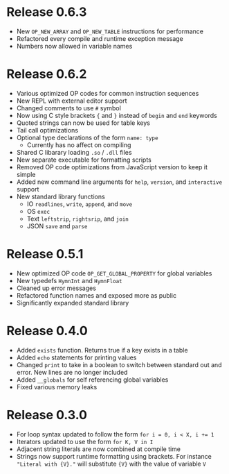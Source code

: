 # Release 0.6.3

- New `OP_NEW_ARRAY` and `OP_NEW_TABLE` instructions for performance
- Refactored every compile and runtime exception message
- Numbers now allowed in variable names

# Release 0.6.2

- Various optimized OP codes for common instruction sequences
- New REPL with external editor support
- Changed comments to use `#` symbol
- Now using C style brackets `{` and `}` instead of `begin` and `end` keywords
- Quoted strings can now be used for table keys
- Tail call optimizations
- Optional type declarations of the form `name: type`
  - Currently has no affect on compiling
- Shared C libarary loading `.so` / `.dll` files
- New separate executable for formatting scripts
- Removed OP code optimizations from JavaScript version to keep it simple
- Added new command line arguments for `help`, `version`, and `interactive` support
- New standard library functions
  - IO `readlines`, `write`, `append`, and `move`
  - OS `exec`
  - Text `leftstrip`, `rightsrip`, and `join`
  - JSON `save` and `parse`

# Release 0.5.1

- New optimized OP code `OP_GET_GLOBAL_PROPERTY` for global variables
- New typedefs `HymnInt` and `HymnFloat`
- Cleaned up error messages
- Refactored function names and exposed more as public
- Significantly expanded standard library

# Release 0.4.0

- Added `exists` function. Returns true if a key exists in a table
- Added `echo` statements for printing values
- Changed `print` to take in a boolean to switch between standard out and error. New lines are no longer included
- Added `__globals` for self referencing global variables
- Fixed various memory leaks

# Release 0.3.0

- For loop syntax updated to follow the form `for i = 0, i < X, i += 1`
- Iterators updated to use the form `for K, V in I`
- Adjacent string literals are now combined at compile time
- Strings now support runtime formatting using brackets. For instance `"Literal with {V}."` will substitute `{V}` with the value of variable `V`

